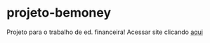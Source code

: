 # projeto-bemoney
 
Projeto para o trabalho de ed. financeira! Acessar site clicando <a href="https://lucasbonfim1.github.io/projeto-bemoney/">aqui</a>
